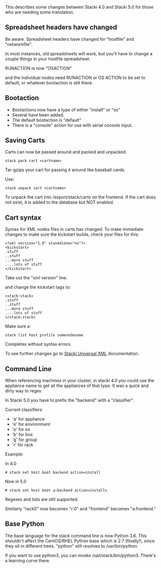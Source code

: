 This describes some changes between Stacki 4.0 and Stacki 5.0 for those who are needing some translation.

## Spreadsheet headers have changed

Be aware. Spreadsheet headers have changed for "hostfile" and "networkfile".

In most instances, old spreadsheets will work, but you'll have to change a couple things in your hostfile spreadsheet.

RUNACTION is now "OSACTION"

and the individual nodes need RUNACTION or OS ACTION to be set to default, or whatever bootaction is still there.

## Bootaction

* Bootactions now have a type of either "install" or "os"
* Several have been added.
* The default bootaction is "default"
* There is a "console" action for use with serial console input.

## Saving Carts

Carts can now be passed around and packed and unpacked.

```
stack pack cart <cartname>
```

Tar-gzips your cart for passing it around like baseball cards.

Use:

```
stack unpack cart <cartname>
```

To unpack the cart into /export/stack/carts on the frontend. If the cart does not exist, it is added to the database but NOT enabled.

## Cart syntax

Syntax for XML nodes files in carts has changed. To make immediate changes to make sure the kickstart builds, check your files for this:

```
<?xml version="1.0" standalone="no"?>
<kickstart>
.stuff
..stuff
...more stuff
....lots of stuff
</kickstart>
```

Take out the "xml version" line.

and change the kickstart tags to:

```
<stack:stack>
.stuff
..stuff
...more stuff
....lots of stuff
</stack:stack>
```

Make sure a:

```
stack list host profile somenodename
```

Completes without syntax errors.

To see further changes go to [Stacki Universal XML](SUX) documentation.

## Command Line

When referencing machines in your cluster, in stacki 4.0 you could use the appliance name to get all the appliances of that type. It was a quick and dirty way to regex.

In Stacki 5.0 you have to prefix the "backend" with a "classifier".

Current classifiers:
* 'a' for appliance
* 'e' for environment
* 'o' for os
* 'b' for box
* 'g' for group
* 'r' for rack

Example:

In 4.0
```
# stack set host boot backend action=install
```

Now in 5.0
```
# stack set host boot a:backend action=installs
```

Regexes and lists are still supported.

Similarly "rack0" now becomes "r:0" and "frontend" becomes "a:frontend."

## Base Python

The base language for the stack command line is now Python 3.6. This shouldn't affect the CentOS/RHEL Python base which is 2.7 (finally!), since they sit in different trees. "python" still resolves to /usr/bin/python.

If you want to use python3, you can invoke /opt/stack/bin/python3. There's a learning curve there.
